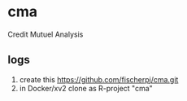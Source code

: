 # cma
Credit Mutuel Analysis
## logs
1. create this https://github.com/fischerpj/cma.git
2. in Docker/xv2 clone as R-project "cma" 
